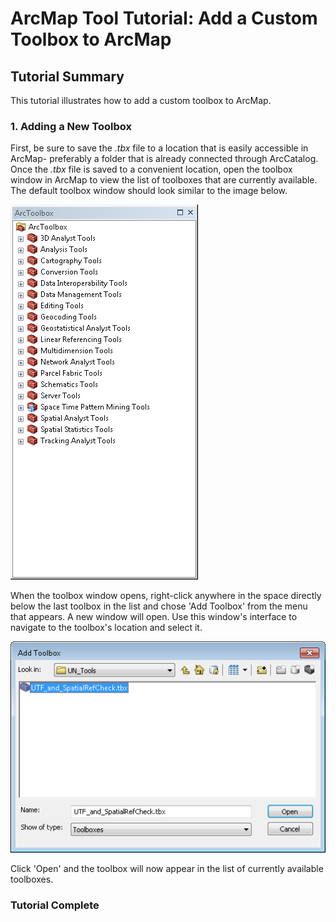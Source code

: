 # ArcMap Tool Tutorial: Add a Custom Toolbox to ArcMap

## Tutorial Summary
This tutorial illustrates how to add a custom toolbox to ArcMap.

### 1. Adding a New Toolbox
First, be sure to save the *.tbx* file to a location that is easily accessible in ArcMap- preferably a folder that is already connected through ArcCatalog. Once the *.tbx* file is saved to a convenient location, open the toolbox window in ArcMap to view the list of toolboxes that are currently available. The default toolbox window should look similar to the image below.

![Default Toolbox Window Image](../Screenshots\SpatialRef_Check\defaultToolBoxes.PNG "Default Toolbox Window")

When the toolbox window opens, right-click anywhere in the space directly below the last toolbox in the list and chose 'Add Toolbox' from the menu that appears. A new window will open. Use this window's interface to navigate to the toolbox's location and select it.

![Add Toolbox Window Image](../Screenshots\SpatialRef_Check\addToolBox.PNG "Add Toolbox Window")

Click 'Open' and the toolbox will now appear in the list of currently available toolboxes.

### Tutorial Complete
